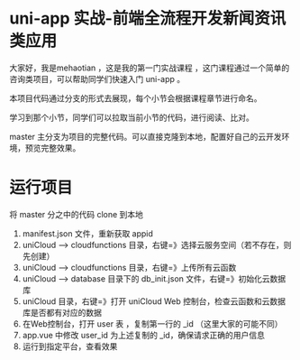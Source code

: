 # uni-app 实战-前端全流程开发新闻资讯类应用
大家好，我是mehaotian ，这是我的第一门实战课程 ，这门课程通过一个简单的咨询类项目，可以帮助同学们快速入门 uni-app 。

本项目代码通过分支的形式去展现，每个小节会根据课程章节进行命名。

学习到那个小节，同学们可以拉取当前小节的代码，进行阅读、比对。

master 主分支为项目的完整代码。可以直接克隆到本地，配置好自己的云开发环境，预览完整效果。


# 运行项目 

将 master 分之中的代码 clone 到本地

1. manifest.json 文件，重新获取 appid2. uniCloud --> cloudfunctions 目录，右键=》选择云服务空间（若不存在，则先创建）
3. uniCloud --> cloudfunctions 目录，右键=》上传所有云函数4. uniCloud --> database 目录下的 db_init.json 文件，右键=》初始化云数据库5. uniCloud 目录，右键=》打开 uniCloud Web 控制台，检查云函数和云数据库是否都有对应的数据6. 在Web控制台，打开 user 表 ，复制第一行的 _id （这里大家的可能不同）7. app.vue 中修改 user_id 为上述复制的 _id，确保请求正确的用户信息 
8. 运行到指定平台，查看效果


